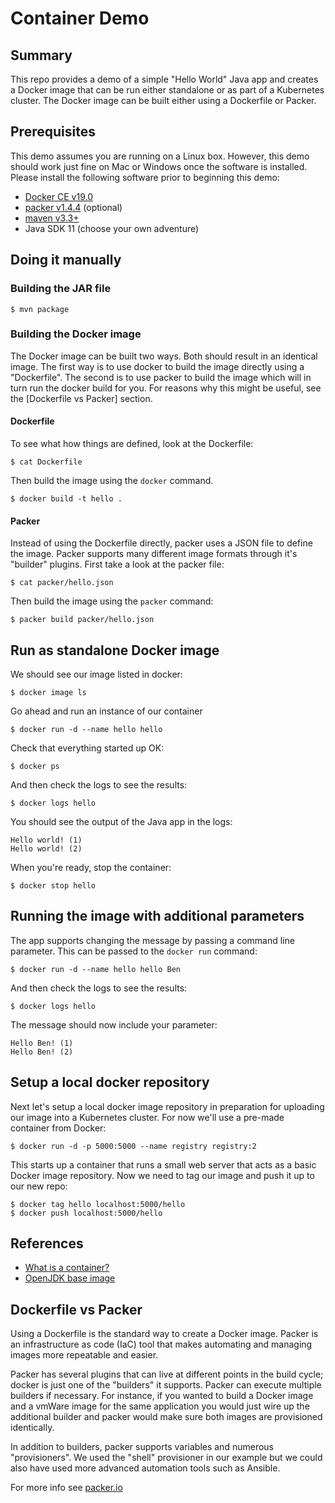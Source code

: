 # Container Demo
## Summary
This repo provides a demo of a simple "Hello World" Java app and creates a
Docker image that can be run either standalone or as part of a Kubernetes
cluster. The Docker image can be built either using a Dockerfile or Packer.

## Prerequisites
This demo assumes you are running on a Linux box. However, this demo should
work just fine on Mac or Windows once the software is installed. Please
install the following software prior to beginning this demo:

* [Docker CE v19.0](https://docs.docker.com/install/)
* [packer v1.4.4](https://packer.io/downloads.html) (optional)
* [maven v3.3+](https://maven.apache.org/download.cgi)
* Java SDK 11 (choose your own adventure)

## Doing it manually
### Building the JAR file
```
$ mvn package
```

### Building the Docker image
The Docker image can be built two ways. Both should result in an identical
image. The first way is to use docker to build the image directly using a
"Dockerfile". The second is to use packer to build the image which will in
turn run the docker build for you. For reasons why this might be useful, see
the [Dockerfile vs Packer] section.

#### Dockerfile
To see what how things are defined, look at the Dockerfile:
```
$ cat Dockerfile
```

Then build the image using the `docker` command.
```
$ docker build -t hello .
```

#### Packer
Instead of using the Dockerfile directly, packer uses a JSON file to define
the image. Packer supports many different image formats through it's "builder"
plugins. First take a look at the packer file:
```
$ cat packer/hello.json
```

Then build the image using the `packer` command:
```
$ packer build packer/hello.json
```

## Run as standalone Docker image
We should see our image listed in docker:
```
$ docker image ls
```

Go ahead and run an instance of our container
```
$ docker run -d --name hello hello
```

Check that everything started up OK:
```
$ docker ps
```

And then check the logs to see the results:
```
$ docker logs hello
```

You should see the output of the Java app in the logs:
```
Hello world! (1)
Hello world! (2)
```

When you're ready, stop the container:
```
$ docker stop hello
```

## Running the image with additional parameters
The app supports changing the message by passing a command line parameter. This can be passed to the `docker run` command:
```
$ docker run -d --name hello hello Ben
```

And then check the logs to see the results:
```
$ docker logs hello
```

The message should now include your parameter:
```
Hello Ben! (1)
Hello Ben! (2)
```

## Setup a local docker repository
Next let's setup a local docker image repository in preparation for uploading our image into a Kubernetes
cluster. For now we'll use a pre-made container from Docker:

```
$ docker run -d -p 5000:5000 --name registry registry:2
```

This starts up a container that runs a small web server that acts as a basic Docker image repository. Now we
need to tag our image and push it up to our new repo:

```
$ docker tag hello localhost:5000/hello
$ docker push localhost:5000/hello
```

## References

* [What is a container?](https://www.docker.com/resources/what-container)
* [OpenJDK base image](https://hub.docker.com/_/openjdk)

## Dockerfile vs Packer
Using a Dockerfile is the standard way to create a Docker image. Packer is an infrastructure as code (IaC) tool that
makes automating and managing images more repeatable and easier.

Packer has several plugins that can live at different points in the build cycle; docker is just one of the "builders"
it supports. Packer can execute multiple builders if necessary. For instance, if you wanted to build a Docker image
and a vmWare image for the same application you would just wire up the additional builder and packer would make sure both
images are provisioned identically.

In addition to builders, packer supports variables and numerous "provisioners". We used the "shell" provisioner in our
example but we could also have used more advanced automation tools such as Ansible.

For more info see [packer.io](http://packer.io)
